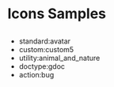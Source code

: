 # Icons Samples

##
- standard:avatar
- custom:custom5
- utility:animal_and_nature
- doctype:gdoc
- action:bug